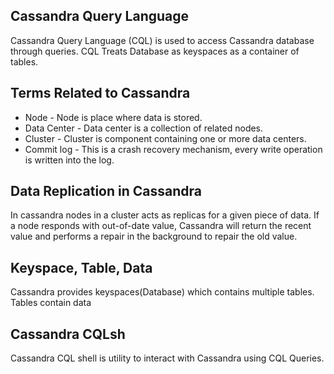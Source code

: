 ## Cassandra Query Language
Cassandra Query Language (CQL) is used to access Cassandra database through queries. CQL Treats Database as keyspaces as a container of tables.

## Terms Related to Cassandra
* Node  - Node is place where data is stored.
* Data Center - Data center is a collection of related nodes.
* Cluster - Cluster is component containing one or more data centers.
* Commit log - This is a crash recovery mechanism, every write operation is written into the log.

## Data Replication in Cassandra
In cassandra nodes in a cluster acts as replicas for a given piece of data. If a node responds with out-of-date value, Cassandra will return the recent value and performs a repair in the background to repair the old value.

## Keyspace, Table, Data
Cassandra provides keyspaces(Database) which contains multiple tables. Tables contain data

## Cassandra CQLsh
Cassandra CQL shell is utility to interact with Cassandra using CQL Queries. 
